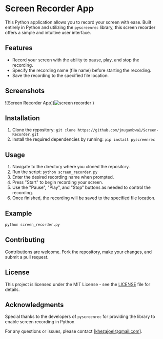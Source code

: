 # Screen Recorder App

This Python application allows you to record your screen with ease. Built entirely in Python and utilizing the `pyscreenrec` library, this screen recorder offers a simple and intuitive user interface. 

## Features
- Record your screen with the ability to pause, play, and stop the recording.
- Specify the recording name (file name) before starting the recording.
- Save the recording to the specified file location.

## Screenshots
![Screen Recorder App](![screen recorder](https://github.com/jmugambwa1/Screen-Recorder/assets/157279590/ec20b450-52cb-42c9-a08a-c1e1aed09bfa)
)

## Installation
1. Clone the repository: `git clone https://github.com/jmugambwa1/Screen-Recorder.git`
2. Install the required dependencies by running: `pip install pyscreenrec`

## Usage
1. Navigate to the directory where you cloned the repository.
2. Run the script: `python screen_recorder.py`
3. Enter the desired recording name when prompted.
4. Press "Start" to begin recording your screen.
5. Use the "Pause", "Play", and "Stop" buttons as needed to control the recording.
6. Once finished, the recording will be saved to the specified file location.

## Example
```python
python screen_recorder.py
```

## Contributing
Contributions are welcome. Fork the repository, make your changes, and submit a pull request.

## License
This project is licensed under the MIT License - see the [LICENSE](LICENSE) file for details.

## Acknowledgments
Special thanks to the developers of `pyscreenrec` for providing the library to enable screen recording in Python.

For any questions or issues, please contact [khezajoel@gmail.com].
